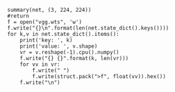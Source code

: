 

<!--
 * @version:
 * @Author:  StevenJokess https://github.com/StevenJokess
 * @Date: 2020-11-27 22:25:05
 * @LastEditors:  StevenJokess https://github.com/StevenJokess
 * @LastEditTime: 2020-11-27 22:25:15
 * @Description:
 * @TODO::
 * @Reference:https://github.com/wang-xinyu/tensorrtx
-->
    summary(net, (3, 224, 224))
    #return
    f = open("vgg.wts", 'w')
    f.write("{}\n".format(len(net.state_dict().keys())))
    for k,v in net.state_dict().items():
        print('key: ', k)
        print('value: ', v.shape)
        vr = v.reshape(-1).cpu().numpy()
        f.write("{} {}".format(k, len(vr)))
        for vv in vr:
            f.write(" ")
            f.write(struct.pack(">f", float(vv)).hex())
        f.write("\n")
